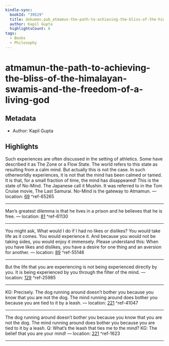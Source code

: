 ```yaml
---
kindle-sync:
  bookId: "39529"
  title: dokumen.pub_atmamun-the-path-to-achieving-the-bliss-of-the-himalayan-swamis-and-the-freedom-of-a-living-god
  author: Kapil Gupta
  highlightsCount: 6
tags:
  - Books
  - Philosophy
---
```

# atmamun-the-path-to-achieving-the-bliss-of-the-himalayan-swamis-and-the-freedom-of-a-living-god
## Metadata
* Author: Kapil Gupta

## Highlights
Such experiences are often discussed in the setting of athletics. Some have described it as The Zone or a Flow State. The world refers to this state as resulting from a calm mind. But actually this is not the case. In such otherworldly experiences, it is not that the mind has been calmed or tamed. It is that, for a small fraction of time, the mind has disappeared! This is the state of No-Mind. The Japanese call it Mushin. It was referred to in the Tom Cruise movie, The Last Samurai. No-Mind is the gateway to Atmamun. — location: [69]() ^ref-65265

---
Man’s greatest dilemma is that he lives in a prison and he believes that he is free. — location: [81]() ^ref-61130

---
You might ask, What would I do if I had no likes or dislikes? You would take life as it comes. You would experience it. And because you would not be taking sides, you would enjoy it immensely. Please understand this: When you have likes and dislikes, you have a desire for one thing and an aversion for another. — location: [89]() ^ref-55146

---
But the life that you are experiencing is not being experienced directly by you. It is being experienced by you through the filter of the mind. — location: [129]() ^ref-25985

---
KG: Precisely. The dog running around doesn’t bother you because you know that you are not the dog. The mind running around does bother you because you are tied to it by a leash. — location: [221]() ^ref-41047

---
The dog running around doesn’t bother you because you know that you are not the dog. The mind running around does bother you because you are tied to it by a leash. Q: What’s the leash that ties me to the mind? KG: The belief that you are your mind! — location: [221]() ^ref-1623

---
